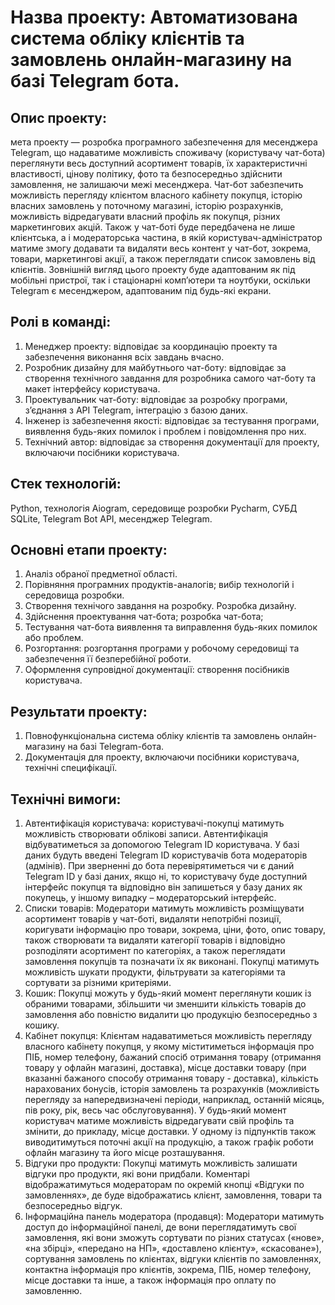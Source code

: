 # Назва проекту: Автоматизована система обліку клієнтів та замовлень онлайн-магазину на базі Telegram бота.
## Опис проекту: 
мета проекту — розробка програмного забезпечення для месенджера Telegram, що надаватиме можливість споживачу (користувачу чат-бота) переглянути весь доступний асортимент товарів, їх характеристичні властивості, цінову політику, фото та безпосередньо здійснити замовлення, не залишаючи межі месенджера. Чат-бот забезпечить можливість перегляду клієнтом власного кабінету покупця, історію власних замовлень у поточному магазині, історію розрахунків, можливість відредагувати власний профіль як покупця, різних маркетингових акцій. Також у чат-боті буде передбачена не лише клієнтська, а і модераторська частина, в якій користувач-адміністратор матиме змогу додавати та видаляти весь контент у чат-бот, зокрема, товари, маркетингові акції, а також переглядати список замовлень від клієнтів. Зовнішній вигляд цього проекту буде адаптованим як під мобільні пристрої, так і стаціонарні комп’ютери та ноутбуки, оскільки Telegram є месенджером, адаптованим під будь-які екрани.
## Ролі в команді:
1.	Менеджер проекту: відповідає за координацію проекту та забезпечення виконання всіх завдань вчасно.
2.	Розробник дизайну для майбутнього чат-боту: відповідає за створення технічного завдання для розробника самого чат-боту та макет інтерфейсу користувача.
3.	Проектувальник чат-боту: відповідає за розробку програми, з’єднання з API Telegram, інтеграцію з базою даних.
4.	Інженер із забезпечення якості: відповідає за тестування програми, виявлення будь-яких помилок і проблем і повідомлення про них.
5.	Технічний автор: відповідає за створення документації для проекту, включаючи посібники користувача.
## Стек технологій:
Python, технологія Aiogram, середовище розробки Pycharm, СУБД SQLite, Telegram Bot API, месенджер Telegram.
## Основні етапи проекту:
1.	Аналіз обраної предметної області.
2.	Порівняння програмних продуктів-аналогів; вибір технологій і середовища розробки.
3.	Створення технічого завдання на розробку. Розробка дизайну.
4.	Здійснення проектування чат-бота; розробка чат-бота;
5.	Тестування чат-бота виявлення та виправлення будь-яких помилок або проблем.
6.	Розгортання: розгортання програми у робочому середовищі та забезпечення її безперебійної роботи.
7.	Оформлення супровідної документації: створення посібників користувача.
## Результати проекту:
1.	Повнофункціональна система обліку клієнтів та замовлень онлайн-магазину на базі Telegram-бота.
2.	Документація для проекту, включаючи посібники користувача, технічні специфікації.
## Технічні вимоги:
1.	Автентифікація користувача: користувачі-покупці матимуть можливість створювати облікові записи. Автентифікація відбуватиметься за допомогою Telegram ID користувача. У базі даних будуть введені Telegram ID користувачів бота модераторів (адмінів). При зверненні до бота перевірятиметься чи є даний Telegram ID у базі даних, якщо ні, то користувачу буде доступний інтерфейс покупця та відповідно він запишеться у базу даних як покупець, у іншому випадку – модераторський інтерфейс.
2.	Списки товарів: Модератори матимуть можливість розміщувати асортимент товарів у чат-боті, видаляти непотрібні позиції, коригувати інформацію про товари, зокрема, ціни, фото, опис товару, також створювати та видаляти категорії товарів і відповідно розподіляти асортимент по категоріях, а також переглядати замовлення покупців та позначати їх як виконані. Покупці матимуть можливість шукати продукти, фільтрувати за категоріями та сортувати за різними критеріями. 
3.	Кошик: Покупці можуть у будь-який момент переглянути кошик із обраними товарами, збільшити чи зменшити кількість товарів до замовлення або повністю видалити цю продукцію безпосередньо з кошику. 
4.	Кабінет покупця: Клієнтам надаватиметься можливість перегляду власного кабінету покупця, у якому міститиметься інформація про ПІБ, номер телефону, бажаний спосіб отримання товару (отримання товару у офлайн магазині, доставка), місце доставки товару (при вказанні бажаного способу отримання товару - доставка), кількість нарахованих бонусів, історія замовлень та розрахунків (можливість перегляду за напередвизначені періоди, наприклад, останній місяць, пів року, рік, весь час обслуговування). У будь-який момент користувач матиме можливість відредагувати свій профіль та змінити, до прикладу, місце доставки. У одному із підпунктів також виводитимуться поточні акції на продукцію, а також графік роботи офлайн магазину та його місце розташування.
5.	Відгуки про продукти: Покупці матимуть можливість залишати відгуки про продукти, які вони придбали. Коментарі відображатимуться модераторам по окремій кнопці «Відгуки по замовленнях», де буде відображатись клієнт, замовлення, товари та безпосередньо відгук.
6.	Інформаційна панель модератора (продавця): Модератори матимуть доступ до інформаційної панелі, де вони переглядатимуть свої замовлення, які вони зможуть сортувати по різних статусах («нове», «на збірці», «передано на НП», «доставлено клієнту», «скасоване»), сортування замовлень по клієнтах, відгуки клієнтів по замовленнях, контактна інформація про клієнтів, зокрема, ПІБ, номер телефону, місце доставки та інше, а також інформація про оплату по замовленню.
